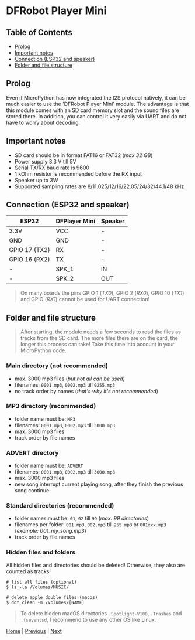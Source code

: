 # DFRobot Player Mini

## Table of Contents

- [Prolog](#prolog)
- [Important notes](#important-notes)
- [Connection (ESP32 and speaker)](#connection-esp32-and-speaker)
- [Folder and file structure](#folder-and-file-structure)

## Prolog

Even if MicroPython has now integrated the I2S protocol natively, it can be much easier to use the 'DFRobot Player Mini' module. The advantage is that this module comes with an SD card memory slot and the sound files are stored there. In addition, you can control it very easily via UART and do not have to worry about decoding.

## Important notes

- SD card should be in format FAT16 or FAT32 (_max 32 GB_)
- Power supply 3.3 V till 5V
- Serial TX/RX baud rate is 9600
- 1 kOhm resistor is recommended before the RX input
- Speaker up to 3W
- Supported sampling rates are 8/11.025/12/16/22.05/24/32/44.1/48 kHz

## Connection (ESP32 and speaker)

| ESP32         | DFPlayer Mini | Speaker |
|---------------|---------------|---------|
| 3.3V          | VCC           | -       |
| GND           | GND           | -       |
| GPIO 17 (TX2) | RX            | -       |
| GPIO 16 (RX2) | TX            | -       |
| -             | SPK_1         | IN      |
| -             | SPK_2         | OUT     |    

> On many boards the pins GPIO 1 (_TX0_), GPIO 2 (_RX0_), GPIO 10 (_TX1_) and GPIO (_RX1_) cannot be used for UART connection!

## Folder and file structure

> After starting, the module needs a few seconds to read the files as tracks from the SD card. The more files there are on the card, the longer this process can take! Take this time into account in your MicroPython code.

### Main directory (not recommended)

- max. 3000 mp3 files (_but not all can be used_)
- filenames: `0001.mp3`, `0002.mp3` till `0255.mp3`
- no track order by names (_that's why it's not recommended_)

### MP3 directory (recommended)

- folder name must be: `MP3`
- filenames: `0001.mp3`, `0002.mp3` till `3000.mp3`
- max. 3000 mp3 files
- track order by file names

### ADVERT directory

- folder name must be: `ADVERT`
- filenames: `0001.mp3`, `0002.mp3` till `3000.mp3`
- max. 3000 mp3 files
- new song interrupt current playing song, after they finish the previous song continue

### Standard directories (recommended)

- folder names must be: `01`, `02` till `99` (_max. 99 directories_)
- filenames per folder: `001.mp3`, `002.mp3` till `255.mp3` or `001xxx.mp3` (_example: 001_my_song.mp3_)
- track order by file names

### Hidden files and folders

All hidden files and directories should be deleted! Otherwise, they also are counted as tracks!

```shell
# list all files (optional)
$ ls -la /Volumes/MUSIC/

# delete apple double files (macos)
$ dot_clean -m /Volumes/[NAME]
```

> To delete hidden macOS directories `.Spotlight-V100`, `.Trashes` and `.fseventsd`, I recommend to use any other OS like Linux.

[Home](https://github.com/Lupin3000/ESP) | [Previous](./007_sound_tutorials.md) | [Next](./008_motor_tutorials.md)

